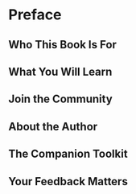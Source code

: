 # Preface 


## Who This Book Is For


## What You Will Learn


## Join the Community


## About the Author


## The Companion Toolkit


## Your Feedback Matters